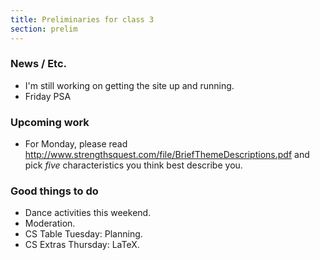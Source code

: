```yaml
---
title: Preliminaries for class 3
section: prelim
---
```

### News / Etc.

* I'm still working on getting the site up and running.
* Friday PSA

### Upcoming work

* For Monday, please read 
  <http://www.strengthsquest.com/file/BriefThemeDescriptions.pdf> 
  and pick *five* characteristics you think best describe you.

### Good things to do

* Dance activities this weekend.
* Moderation.
* CS Table Tuesday: Planning.
* CS Extras Thursday: LaTeX.

